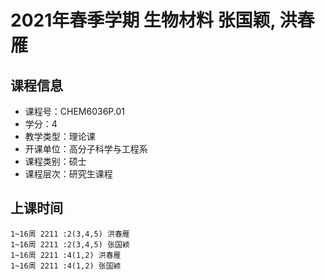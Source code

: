 # 2021年春季学期 生物材料 张国颖, 洪春雁






## 课程信息

- 课程号：CHEM6036P.01
- 学分：4
- 教学类型：理论课
- 开课单位：高分子科学与工程系
- 课程类别：硕士
- 课程层次：研究生课程

## 上课时间

```
1~16周 2211 :2(3,4,5) 洪春雁
1~16周 2211 :2(3,4,5) 张国颖
1~16周 2211 :4(1,2) 洪春雁
1~16周 2211 :4(1,2) 张国颖
```

